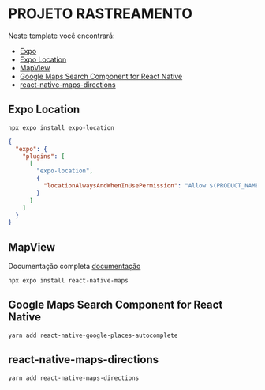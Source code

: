 # PROJETO RASTREAMENTO

Neste template você encontrará:

- [Expo](https://expo.dev/)
- [Expo Location](https://docs.expo.dev/versions/latest/sdk/location/)
- [MapView](https://docs.expo.dev/versions/latest/sdk/map-view/)
- [Google Maps Search Component for React Native](https://github.com/FaridSafi/react-native-google-places-autocomplete)
- [react-native-maps-directions](https://www.npmjs.com/package/react-native-maps-directions)

## Expo Location

    npx expo install expo-location

```json
{
  "expo": {
    "plugins": [
      [
        "expo-location",
        {
          "locationAlwaysAndWhenInUsePermission": "Allow $(PRODUCT_NAME) to use your location."
        }
      ]
    ]
  }
}
```

## MapView

Documentação completa [documentação](https://github.com/react-native-maps/react-native-maps)

    npx expo install react-native-maps

## Google Maps Search Component for React Native

    yarn add react-native-google-places-autocomplete

## react-native-maps-directions

    yarn add react-native-maps-directions
